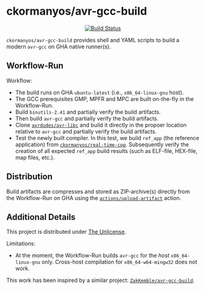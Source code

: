 ckormanyos/avr-gcc-build
==================

<p align="center">
    <a href="https://github.com/ckormanyos/avr-gcc-build/actions">
        <img src="https://github.com/ckormanyos/avr-gcc-build/actions/workflows/avr-gcc-build.yml/badge.svg" alt="Build Status"></a>
</p>

`ckormanyos/avr-gcc-build` provides shell and YAML scripts to build a modern `avr-gcc`
on GHA native runner(s).

## Workflow-Run

Workflow:
  - The build runs on GHA `ubuntu-latest` (i.e., `x86_64-linux-gnu` host).
  - The GCC prerequisites GMP, MPFR and MPC are built on-the-fly in the Workflow-Run.
  - Build `binutils-2.41` and partially verify the build artifacts.
  - Then build `avr-gcc` and partially verify the build artifacts.
  - Clone [`avrdudes/avr-libc`](https://github.com/avrdudes/avr-libc) and build it directly in the propoer location relative to `avr-gcc` and partially verify the build artifacts.
  - Test the newly built compiler. In this test, we build `ref_app` (the reference application) from [`ckormanyos/real-time-cpp`](https://github.com/ckormanyos). Subsequently verify the creation of all expected `ref_app` build results (such as ELF-file, HEX-file, map files, etc.).

## Distribution

Build artifacts are compresses and stored as ZIP-archive(s)
directly from the Workflow-Run on GHA
using the [`actions/upload-artifact`](https://github.com/actions/upload-artifact) action.

## Additional Details

This project is distributed under [The Unlicense](./LICENSE).

Limitations:
  - At the moment, the Workflow-Run builds `avr-gcc` for the _host_ `x86_64-linux-gnu` only. Cross-host compilation for `x86_64-w64-mingw32` does not work.

This work has been inspired by a similar project: [`ZakKemble/avr-gcc-build`](https://github.com/ZakKemble/avr-gcc-build).
